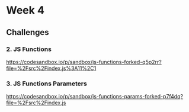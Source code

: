 # Week 4

## Challenges

### 2. JS Functions

https://codesandbox.io/p/sandbox/js-functions-forked-q5p2rr?file=%2Fsrc%2Findex.js%3A11%2C1

### 3. JS Functions Parameters

https://codesandbox.io/p/sandbox/js-functions-params-forked-p7f4dq?file=%2Fsrc%2Findex.js
